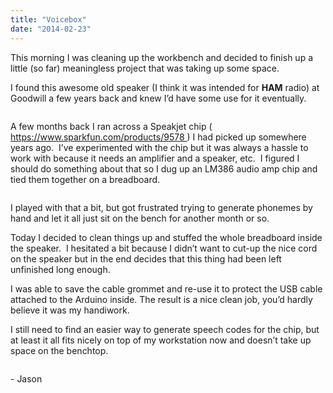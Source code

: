 ```yaml
---
title: "Voicebox"
date: "2014-02-23"
---
```


<div class="content">
<p>This morning I was cleaning up the workbench and decided to finish up a little
(so far) meaningless project that was taking up some space.</p>
<p>I found this awesome old speaker (I think it was intended for <strong>HAM</strong> radio)
at Goodwill a few years back and knew I’d have some use for it eventually.</p>
<p><img alt="" src="/preposterous/assets/213-image.jpeg"/></p>
<p>A few months back I ran across a Speakjet chip ( <a href="https://www.sparkfun.com/products/9578" target="_blank">
https://www.sparkfun.com/products/9578
</a> ) I had picked up somewhere years
ago.  I’ve experimented with the chip but it was always a hassle to work with
because it needs an amplifier and a speaker, etc.  I figured I should do
something about that so I dug up an LM386 audio amp chip and tied them
together on a breadboard.</p>
<p><img alt="" src="/preposterous/assets/213-image.jpeg"/></p>
<p>I played with that a bit, but got frustrated trying to generate phonemes by
hand and let it all just sit on the bench for another month or so.</p>
<p>Today I decided to clean things up and stuffed the whole breadboard inside the
speaker.  I hesitated a bit because I didn’t want to cut-up the nice cord on
the speaker but in the end decides that this thing had been left unfinished
long enough.</p>
<p>I was able to save the cable grommet and re-use it to protect the USB cable
attached to the Arduino inside. The result is a nice clean job, you’d hardly
believe it was my handiwork.</p>
<p>I still need to find an easier way to generate speech codes for the chip, but
at least it all fits nicely on top of my workstation now and doesn’t take up
space on the benchtop.</p>
<p><img alt="" src="/preposterous/assets/213-image.jpeg"/></p>
<p>- Jason</p>
</div>
